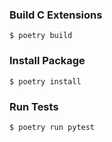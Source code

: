 ### Build C Extensions

    $ poetry build

### Install Package

    $ poetry install

### Run Tests

    $ poetry run pytest